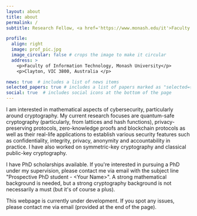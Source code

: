 ```yaml
---
layout: about
title: about
permalink: /
subtitle: Research Fellow, <a href='https://www.monash.edu/it'>Faculty of Information Technology, Monash University</a> and <a href='https://data61.csiro.au/'>CSIRO's Data61</a> 

profile:
  align: right
  image: prof_pic.jpg
  image_circular: false # crops the image to make it circular
  address: >
    <p>Faculty of Information Technology, Monash University</p>
    <p>Clayton, VIC 3800, Australia </p>

news: true  # includes a list of news items
selected_papers: true # includes a list of papers marked as "selected={true}"
social: true  # includes social icons at the bottom of the page
---
```


I am interested in mathematical aspects of cybersecurity, particularly around cryptography. My current research focuses are quantum-safe cryptography (particularly, from lattices and hash functions), privacy-preserving protocols, zero-knowledge proofs and blockchain protocols as well as their real-life applications to establish various security features such as confidentiality, integrity, privacy, anonymity and accountability in practice. I have also worked on symmetric-key cryptography and classical public-key cryptography.

I have PhD scholarships available. If you're interested in pursuing a PhD under my supervision, please contact me via email with the subject line "Prospective PhD student - \<Your Name\>". A strong mathematical background is needed, but a strong cryptography background is not necessarily a must (but it's of course a plus).

This webpage is currently under development. If you spot any issues, please contact me via email (provided at the end of the page).
